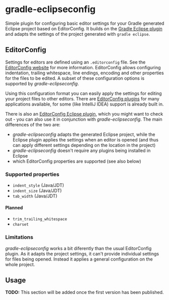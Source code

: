 gradle-eclipseconfig
====================

Simple plugin for configuring basic editor settings for your Gradle generated Eclipse project based on EditorConfig.
It builds on the [Gradle Eclipse plugin](https://docs.gradle.org/current/userguide/eclipse_plugin.html) and adapts the settings of the project generated with `gradle eclipse`.

EditorConfig
------------

Settings for editors are defined using an `.editorconfig` file. See the [EditorConfig website](http://editorconfig.org/) for more information. EditorConfig allows configuring indentation, trailing whitespace, line endings, encoding and other properties for the files to be edited.
A subset of these configuration options is supported by *gradle-eclipseconfig*.

Using this configuration format you can easily apply the settings for editing your project files to other editors.
There are [EditorConfig plugins](http://editorconfig.org/#download) for many applications available, for some (like IntelliJ IDEA) support is already built in.

There is also an [EditorConfig Eclipse plugin](https://github.com/ncjones/editorconfig-eclipse#readme), which you might want to check out - you can also use it in conjunction with *gradle-eclipseconfig*.
The main differences of the two are:
- *gradle-eclipseconfig* adapts the generated Eclipse project, while the Eclipse plugin applies the settings when an editor is opened (and thus can apply different settings depending on the location in the project)
- *gradle-eclipseconfig* doesn't require any plugins being installed in Eclipse
- which EditorConfig properties are supported (see also below)

### Supported properties

- `indent_style` (Java/JDT)
- `indent_size` (Java/JDT)
- `tab_width` (Java/JDT)

#### Planned

- `trim_trailing_whitespace`
- `charset`

### Limitations

*gradle-eclipseconfig* works a bit diferently than the usual EditorConfig plugin. As it adapts the project settings, it can't provide individual settings for files being opened. Instead it applies a general configuration on the whole project.

Usage
-----

**TODO:** This section will be added once the first version has been published.
